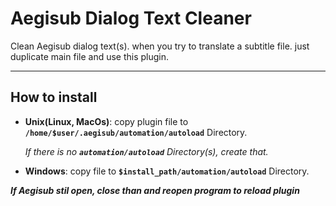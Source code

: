 # Aegisub Dialog Text Cleaner

Clean Aegisub dialog text(s). when you try to translate a subtitle file. just duplicate main file and use this plugin.
***

## How to install
+ **Unix(Linux, MacOs)**: copy plugin file to **`/home/$user/.aegisub/automation/autoload`** Directory.

   _If there is no **`automation/autoload`** Directory(s), create that._

+ **Windows**: copy file to **`$install_path/automation/autoload`** Directory. 

**_If Aegisub stil open, close than and reopen program to reload plugin_**
